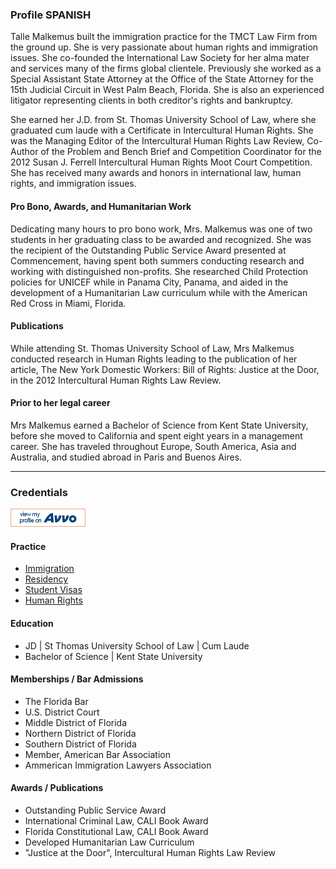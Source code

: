 ### Profile SPANISH
Talle Malkemus built the immigration practice for the TMCT Law Firm from the ground up. She is very passionate about human rights and immigration issues. She co-founded the International Law Society for her alma mater and services many of the firms global clientele. Previously she worked as a Special Assistant State Attorney at the Office of the State Attorney for the 15th Judicial Circuit in West Palm Beach, Florida. She is also an experienced litigator representing clients in both creditor's rights and bankruptcy.

She earned her J.D. from St. Thomas University School of Law, where she graduated cum laude with a Certificate in Intercultural Human Rights. She was the Managing Editor of the Intercultural Human Rights Law Review, Co-Author of the Problem and Bench Brief and Competition Coordinator for the 2012 Susan J. Ferrell Intercultural Human Rights Moot Court Competition. She has received many awards and honors in international law, human rights, and immigration issues. 

#### Pro Bono, Awards, and Humanitarian Work
Dedicating many hours to pro bono work, Mrs. Malkemus was one of two students in her graduating class to be awarded and recognized.  She was the recipient of the Outstanding Public Service Award presented at Commencement, having spent both summers conducting research and working with distinguished non-profits.  She researched Child Protection policies for UNICEF while in Panama City, Panama, and aided in the development of a Humanitarian Law curriculum while with the American Red Cross in Miami, Florida.

#### Publications
While attending St. Thomas University School of Law, Mrs Malkemus conducted research in Human Rights leading to the publication of her article, The New York Domestic Workers: Bill of Rights: Justice at the Door, in the 2012 Intercultural Human Rights Law Review.  

#### Prior to her legal career
Mrs Malkemus earned a Bachelor of Science from Kent State University, before she moved to California and spent eight years in a management career. She has traveled throughout Europe, South America, Asia and Australia, and studied abroad in Paris and Buenos Aires.

****

### Credentials
<a target="_blank" href="https://www.avvo.com/attorneys/33444-fl-talle-malkemus-4226779.html"> <img alt="Avvo" id="avvo" src="assets/img/avvo.png" /> </a>

#### Practice
- <a href="immigration">Immigration</a>
- <a href="permanent-residence">Residency</a>
- <a href="student-visa">Student Visas</a>
- <a href="human-rights">Human Rights</a>

#### Education
- JD | St Thomas University School of Law | Cum Laude
- Bachelor of Science | Kent State University

#### Memberships / Bar Admissions
- The Florida Bar
- U.S. District Court
- Middle District of Florida 
- Northern District of Florida
- Southern District of Florida
- Member, American Bar Association
- Ammerican Immigration Lawyers Association

#### Awards / Publications
- Outstanding Public Service Award
- International Criminal Law, CALI Book Award
- Florida Constitutional Law, CALI Book Award
- Developed Humanitarian Law Curriculum
- "Justice at the Door", Intercultural Human Rights Law Review



